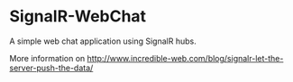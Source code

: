 # SignalR-WebChat
A simple web chat application using SignalR hubs. 

More information on http://www.incredible-web.com/blog/signalr-let-the-server-push-the-data/

